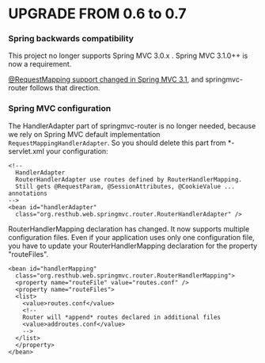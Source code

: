 UPGRADE FROM 0.6 to 0.7
=======================

### Spring backwards compatibility

This project no longer supports Spring MVC 3.0.x . Spring MVC 3.1.0++ is now a requirement. 

[@RequestMapping support changed in Spring MVC 3.1](http://static.springsource.org/spring/docs/current/spring-framework-reference/html/mvc.html#mvc-ann-requestmapping-31-vs-30), and springmvc-router follows that direction.

### Spring MVC configuration

The HandlerAdapter part of springmvc-router is no longer needed, because we rely on Spring MVC default implementation `RequestMappingHandlerAdapter`.
So you should delete this part from *-servlet.xml your configuration:

    <!--
      HandlerAdapter
      RouterHandlerAdapter use routes defined by RouterHandlerMapping.
      Still gets @RequestParam, @SessionAttributes, @CookieValue ... annotations
    -->
    <bean id="handlerAdapter"
      class="org.resthub.web.springmvc.router.RouterHandlerAdapter" />

RouterHandlerMapping declaration has changed.
It now supports multiple configuration files. Even if your application uses only one configuration file, you have to update your RouterHandlerMapping declaration for the property "routeFiles".

    <bean id="handlerMapping"
      class="org.resthub.web.springmvc.router.RouterHandlerMapping">
      <property name="routeFile" value="routes.conf" />
      <property name="routeFiles">
      <list>
        <value>routes.conf</value>
        <!--
        Router will *append* routes declared in additional files
        <value>addroutes.conf</value>
        -->
      </list>
      </property>
    </bean>

